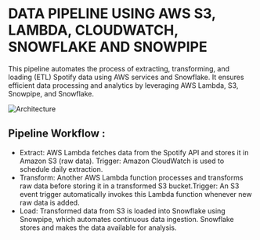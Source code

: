 # DATA PIPELINE USING AWS S3, LAMBDA, CLOUDWATCH, SNOWFLAKE AND SNOWPIPE
This pipeline automates the process of extracting, transforming, and loading (ETL) Spotify data using AWS services and Snowflake. It ensures efficient data processing and analytics by leveraging AWS Lambda, S3, Snowpipe, and Snowflake.

![Architecture](https://github.com/MeenaGandham/Spotify_Datapipelines/blob/main/spotify03_usingAWS_SNOWFLAKE/snowflake%202.png?raw=true)
## Pipeline Workflow :
- Extract: AWS Lambda fetches data from the Spotify API and stores it in Amazon S3 (raw data). Trigger: Amazon CloudWatch is used to schedule daily extraction.
- Transform: Another AWS Lambda function processes and transforms raw data before storing it in a transformed S3 bucket.Trigger: An S3 event trigger automatically invokes this Lambda function whenever new raw data is added.
- Load: Transformed data from S3 is loaded into Snowflake using Snowpipe, which automates continuous data ingestion. Snowflake stores and makes the data available for analysis.
